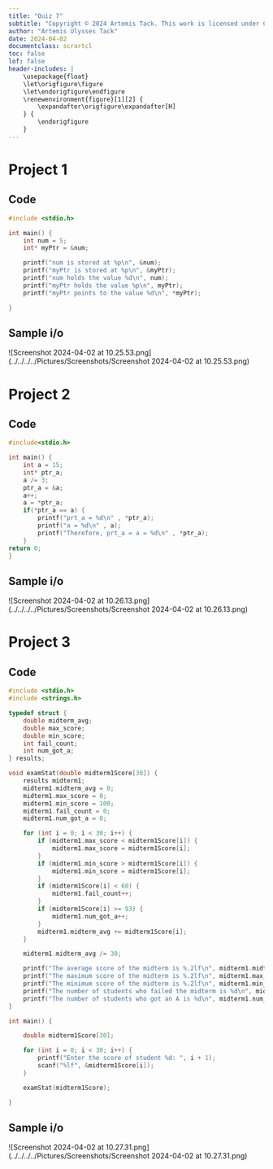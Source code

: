 ```yaml
---
title: "Quiz 7"
subtitle: "Copyright © 2024 Artemis Tack. This work is licensed under CC BY-NC-SA 4.0. All code used in this work is licensed under GPLv3."
author: "Artemis Ulysses Tack"
date: 2024-04-02
documentclass: scrartcl
toc: false
lof: false
header-includes: |
    \usepackage{float}
    \let\origfigure\figure
    \let\endorigfigure\endfigure
    \renewenvironment{figure}[1][2] {
        \expandafter\origfigure\expandafter[H]
    } {
        \endorigfigure
    }
---
```


# Project 1

## Code 

```c
#include <stdio.h>

int main() {
    int num = 5;
    int* myPtr = &num;

    printf("num is stored at %p\n", &num);
    printf("myPtr is stored at %p\n", &myPtr);
    printf("num holds the value %d\n", num);
    printf("myPtr holds the value %p\n", myPtr);
    printf("myPtr points to the value %d\n", *myPtr);

}
```

## Sample i/o

![Screenshot 2024-04-02 at 10.25.53.png](../../../../Pictures/Screenshots/Screenshot 2024-04-02 at 10.25.53.png)

# Project 2

## Code 

```c
#include<stdio.h>

int main() {
    int a = 15;
    int* ptr_a;
    a /= 3;
    ptr_a = &a;
    a++;
    a = *ptr_a;
    if(*ptr_a == a) {
        printf("prt_a = %d\n" , *ptr_a);
        printf("a = %d\n" , a);
        printf("Therefore, prt_a = a = %d\n" , *ptr_a);
    }
return 0;
}
```

## Sample i/o

![Screenshot 2024-04-02 at 10.26.13.png](../../../../Pictures/Screenshots/Screenshot 2024-04-02 at 10.26.13.png)

# Project 3

## Code

```c
#include <stdio.h>
#include <strings.h>

typedef struct {
    double midterm_avg;
    double max_score;
    double min_score;
    int fail_count;
    int num_got_a;
} results;

void examStat(double midterm1Score[30]) {
    results midterm1;
    midterm1.midterm_avg = 0;
    midterm1.max_score = 0;
    midterm1.min_score = 100;
    midterm1.fail_count = 0;
    midterm1.num_got_a = 0;

    for (int i = 0; i < 30; i++) {
        if (midterm1.max_score < midterm1Score[i]) {
            midterm1.max_score = midterm1Score[i];
        }
        if (midterm1.min_score > midterm1Score[i]) {
            midterm1.min_score = midterm1Score[i];
        }
        if (midterm1Score[i] < 60) {
            midterm1.fail_count++;
        }
        if (midterm1Score[i] >= 93) {
            midterm1.num_got_a++;
        }
        midterm1.midterm_avg += midterm1Score[i];
    }

    midterm1.midterm_avg /= 30;

    printf("The average score of the midterm is %.2lf\n", midterm1.midterm_avg);
    printf("The maximum score of the midterm is %.2lf\n", midterm1.max_score);
    printf("The minimum score of the midterm is %.2lf\n", midterm1.min_score);
    printf("The number of students who failed the midterm is %d\n", midterm1.fail_count);
    printf("The number of students who got an A is %d\n", midterm1.num_got_a);
}

int main() {

    double midterm1Score[30];

    for (int i = 0; i < 30; i++) {
        printf("Enter the score of student %d: ", i + 1);
        scanf("%lf", &midterm1Score[i]);
    }

    examStat(midterm1Score);

}
```

## Sample i/o

![Screenshot 2024-04-02 at 10.27.31.png](../../../../Pictures/Screenshots/Screenshot 2024-04-02 at 10.27.31.png)
